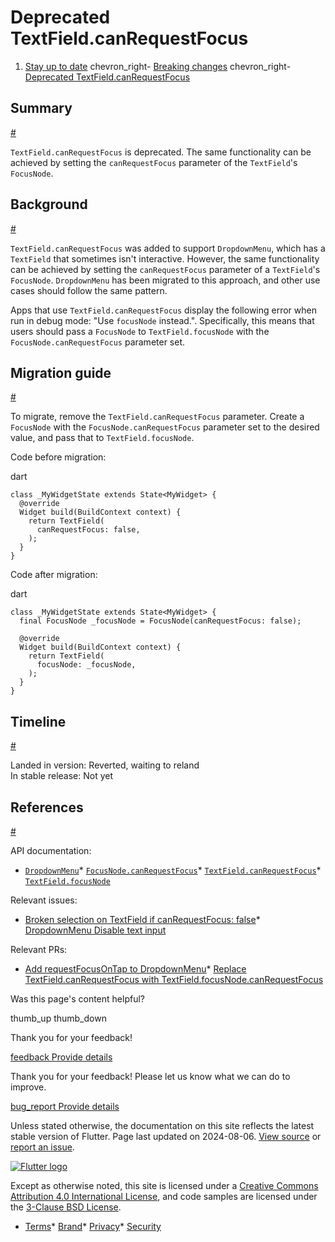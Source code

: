 Deprecated TextField.canRequestFocus
====================================

1. [Stay up to date](/release) chevron\_right- [Breaking changes](/release/breaking-changes) chevron\_right- [Deprecated TextField.canRequestFocus](/release/breaking-changes/can-request-focus)

Summary
-------

[#](#summary)

`TextField.canRequestFocus` is deprecated. The same functionality can be achieved by setting the `canRequestFocus` parameter of the `TextField`'s `FocusNode`.

Background
----------

[#](#background)

`TextField.canRequestFocus` was added to support `DropdownMenu`, which has a `TextField` that sometimes isn't interactive. However, the same functionality can be achieved by setting the `canRequestFocus` parameter of a `TextField`'s `FocusNode`. `DropdownMenu` has been migrated to this approach, and other use cases should follow the same pattern.

Apps that use `TextField.canRequestFocus` display the following error when run in debug mode: "Use `focusNode` instead.". Specifically, this means that users should pass a `FocusNode` to `TextField.focusNode` with the `FocusNode.canRequestFocus` parameter set.

Migration guide
---------------

[#](#migration-guide)

To migrate, remove the `TextField.canRequestFocus` parameter. Create a `FocusNode` with the `FocusNode.canRequestFocus` parameter set to the desired value, and pass that to `TextField.focusNode`.

Code before migration:

dart

```
class _MyWidgetState extends State<MyWidget> {
  @override
  Widget build(BuildContext context) {
    return TextField(
      canRequestFocus: false,
    );
  }
}
```

Code after migration:

dart

```
class _MyWidgetState extends State<MyWidget> {
  final FocusNode _focusNode = FocusNode(canRequestFocus: false);

  @override
  Widget build(BuildContext context) {
    return TextField(
      focusNode: _focusNode,
    );
  }
}
```

Timeline
--------

[#](#timeline)

Landed in version: Reverted, waiting to reland  
 In stable release: Not yet

References
----------

[#](#references)

API documentation:

* [`DropdownMenu`](https://api.flutter.dev/flutter/material/DropdownMenu-class.html)* [`FocusNode.canRequestFocus`](https://api.flutter.dev/flutter/widgets/FocusNode/canRequestFocus.html)* [`TextField.canRequestFocus`](https://api.flutter.dev/flutter/material/TextField/canRequestFocus.html)* [`TextField.focusNode`](https://api.flutter.dev/flutter/material/TextField/focusNode.html)

Relevant issues:

* [Broken selection on TextField if canRequestFocus: false](https://github.com/flutter/flutter/issues/130011)* [DropdownMenu Disable text input](https://github.com/flutter/flutter/issues/116587)

Relevant PRs:

* [Add requestFocusOnTap to DropdownMenu](https://github.com/flutter/flutter/pull/117504)* [Replace TextField.canRequestFocus with TextField.focusNode.canRequestFocus](https://github.com/flutter/flutter/pull/130164)

Was this page's content helpful?

thumb\_up thumb\_down

Thank you for your feedback!

 [feedback Provide details](https://github.com/flutter/website/issues/new?template=1_page_issue.yml&&page-url=https://docs.flutter.dev/release/breaking-changes/can-request-focus/&page-source=https://github.com/flutter/website/tree/main/src/content/release/breaking-changes/can-request-focus.md)

Thank you for your feedback! Please let us know what we can do to improve.

 [bug\_report Provide details](https://github.com/flutter/website/issues/new?template=1_page_issue.yml&&page-url=https://docs.flutter.dev/release/breaking-changes/can-request-focus/&page-source=https://github.com/flutter/website/tree/main/src/content/release/breaking-changes/can-request-focus.md)

Unless stated otherwise, the documentation on this site reflects the latest stable version of Flutter. Page last updated on 2024-08-06. [View source](https://github.com/flutter/website/tree/main/src/content/release/breaking-changes/can-request-focus.md) or [report an issue](https://github.com/flutter/website/issues/new?template=1_page_issue.yml&&page-url=https://docs.flutter.dev/release/breaking-changes/can-request-focus/&page-source=https://github.com/flutter/website/tree/main/src/content/release/breaking-changes/can-request-focus.md "Report an issue with this page").

[![Flutter logo](/assets/images/branding/flutter/logo+text/horizontal/white.svg)](https://flutter.dev)

Except as otherwise noted, this site is licensed under a [Creative Commons Attribution 4.0 International License](https://creativecommons.org/licenses/by/4.0/), and code samples are licensed under the [3-Clause BSD License](https://opensource.org/licenses/BSD-3-Clause).

* [Terms](/tos "Terms of use")* [Brand](/brand "Brand usage guidelines")* [Privacy](https://policies.google.com/privacy "Privacy policy")* [Security](/security "Security philosophy and practices")

   